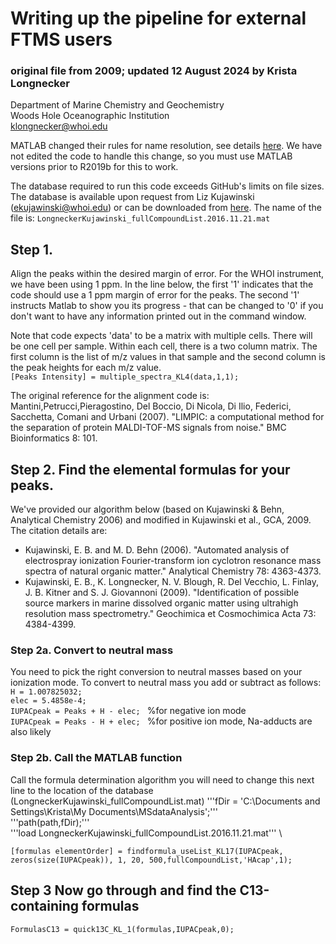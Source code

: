 # Writing up the pipeline for external FTMS users
### original file from 2009; updated 12 August 2024 by Krista Longnecker
Department of Marine Chemistry and Geochemistry\
Woods Hole Oceanographic Institution\
klongnecker@whoi.edu

MATLAB changed their rules for name resolution, see details [here](https://www.mathworks.com/help/matlab/matlab_prog/upgrade-code-for-r2019b-changes-to-function-precedence-order.html). We have not edited the code to handle this change, so you must use MATLAB versions prior to R2019b for this to work.

The database required to run this code exceeds GitHub's limits on file sizes. The database is available upon request from Liz Kujawinski (ekujawinski@whoi.edu) or can be downloaded from [here](https://whoi-my.sharepoint.com/:u:/r/personal/klongnecker_whoi_edu/Documents/findformula/LongneckerKujawinski_fullCompoundList.2016.11.21.mat?csf=1&web=1&e=uola23). The name of the file is: ```LongneckerKujawinski_fullCompoundList.2016.11.21.mat```

## Step 1. 
Align the peaks within the desired margin of error. For the WHOI instrument, we have been using 1 ppm. In the line below, the first '1' indicates that the code should use a 1 ppm margin of error for the peaks.
The second '1' instructs Matlab to show you its progress - that can be changed to '0' if you don't want to have any information printed out in the command window.

Note that code expects 'data' to be a matrix with multiple cells. There will be one cell per sample. Within each cell, there is a two column matrix. The first column is the list of m/z values in that sample and the second column is the peak heights for each m/z value. \
```[Peaks Intensity] = multiple_spectra_KL4(data,1,1);```

The original reference for the alignment code is: Mantini,Petrucci,Pieragostino, Del Boccio, Di Nicola, Di Ilio, Federici, Sacchetta, Comani and Urbani (2007). "LIMPIC: a computational method for the separation of protein MALDI-TOF-MS signals from noise." BMC Bioinformatics 8: 101.

## Step 2. Find the elemental formulas for your peaks. 
We've provided our algorithm below (based on Kujawinski & Behn, Analytical Chemistry 2006) and modified in Kujawinski et al., GCA, 2009. The citation details are:
* Kujawinski, E. B. and M. D. Behn (2006). "Automated analysis of electrospray ionization Fourier-transform ion cyclotron resonance mass spectra of natural organic matter." Analytical Chemistry 78: 4363-4373.
* Kujawinski, E. B., K. Longnecker, N. V. Blough, R. Del Vecchio, L. Finlay, J. B. Kitner and S. J. Giovannoni (2009). "Identification of possible source markers in marine dissolved organic matter using ultrahigh resolution mass spectrometry." Geochimica et Cosmochimica Acta 73: 4384-4399.

### Step 2a. Convert to neutral mass
You need to pick the right conversion to neutral masses based on your ionization mode. To convert to neutral mass you add or subtract as follows:\
```H = 1.007825032;``` \
```elec = 5.4858e-4;``` \
```IUPACpeak = Peaks + H - elec; ``` %for negative ion mode\
```IUPACpeak = Peaks - H + elec; ``` %for positive ion mode, Na-adducts are also likely

### Step 2b. Call the MATLAB function
Call the formula determination algorithm you will need to change this next line to the location of the database (LongneckerKujawinski_fullCompoundList.mat)
'''fDir = 'C:\Documents and Settings\Krista\My Documents\MSdataAnalysis';'''\
'''path(path,fDir);'''\
'''load LongneckerKujawinski_fullCompoundList.2016.11.21.mat''' \

```[formulas elementOrder] = findformula_useList_KL17(IUPACpeak, zeros(size(IUPACpeak)), 1, 20, 500,fullCompoundList,'HAcap',1);```

## Step 3 Now go through and find the C13-containing formulas
```FormulasC13 = quick13C_KL_1(formulas,IUPACpeak,0);```
